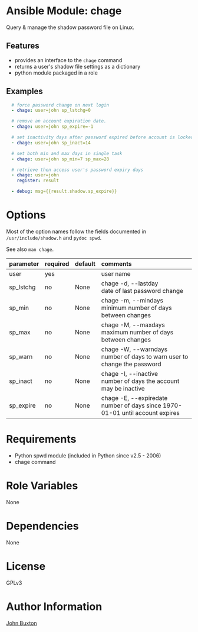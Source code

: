 # Ansible Module: chage

Query & manage the shadow password file on Linux.

## Features
- provides an interface to the `chage` command
- returns a user's shadow file settings as a dictionary
- python module packaged in a role

## Examples
```yaml
  # force password change on next login
  - chage: user=john sp_lstchg=0

  # remove an account expiration date.
  - chage: user=john sp_expire=-1

  # set inactivity days after password expired before account is locked
  - chage: user=john sp_inact=14

  # set both min and max days in single task
  - chage: user=john sp_min=7 sp_max=28

  # retrieve then access user's password expiry days
  - chage: user=john
    register: result

  - debug: msg={{result.shadow.sp_expire}}
```

# Options

Most of the option names follow the fields documented
in `/usr/include/shadow.h` and `pydoc spwd`.

See also `man chage`.

| parameter | required | default | comments
|:----------|:---------|:--------|:-------------|
| user      | yes      |         | user name
| sp_lstchg | no       | None    | chage -d, --lastday    <br>date of last password change 
| sp_min    | no       | None    | chage -m, --mindays    <br>minimum number of days between changes 
| sp_max    | no       | None    | chage -M, --maxdays    <br>maximum number of days between changes 
| sp_warn   | no       | None    | chage -W, --warndays   <br>number of days to warn user to change the password 
| sp_inact  | no       | None    | chage -I, --inactive   <br>number of days the account may be inactive
| sp_expire | no       | None    | chage -E, --expiredate <br>number of days since 1970-01-01 until account expires 

# Requirements

- Python spwd module (included in Python since v2.5 - 2006)
- chage command

# Role Variables

None

# Dependencies

None

# License
GPLv3

# Author Information
[John Buxton](https://github.com/lqueryvg)
